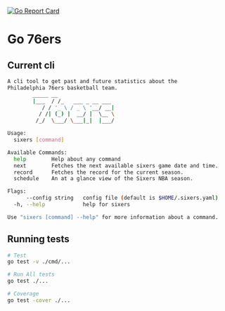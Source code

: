 [![Go Report Card](https://goreportcard.com/badge/grahamplata/sixers)](https://goreportcard.com/report/grahamplata/sixers)

# Go 76ers

## Current cli

```bash
A cli tool to get past and future statistics about the
Philadelphia 76ers basketball team.
        _____ __
        |___  / /_   ___ _ __ ___
           / / '_ \ / _ \ '__/ __|
          / /| (_) |  __/ |  \__ \
         /_/  \___/ \___|_|  |___/

Usage:
  sixers [command]

Available Commands:
  help        Help about any command
  next        Fetches the next available sixers game date and time.
  record      Fetches the record for the current season.
  schedule    An at a glance view of the Sixers NBA season.

Flags:
      --config string   config file (default is $HOME/.sixers.yaml)
  -h, --help            help for sixers

Use "sixers [command] --help" for more information about a command.
```

## Running tests

```bash
# Test
go test -v ./cmd/...

# Run All tests
go test ./...

# Coverage
go test -cover ./...
```
